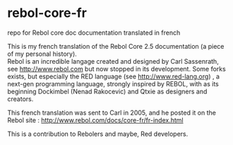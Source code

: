 # rebol-core-fr
repo for Rebol core doc documentation translated in french

This is my french translation of the Rebol Core 2.5 documentation (a piece of my personal history).  
Rebol is an incredible langage created and designed by Carl Sassenrath, see http://www.rebol.com  but now stopped in its development. 
Some forks exists, but especially the RED language (see http://www.red-lang.org) , a next-gen programming language, strongly inspired by REBOL, 
with as its beginning Dockimbel (Nenad Rakocevic) and Qtxie as designers and creators.

This french translation was sent to Carl in 2005, and he posted it on the Rebol site : http://www.rebol.com/docs/core-fr/fr-index.html 

This is a contribution to Rebolers and maybe, Red developers.  
